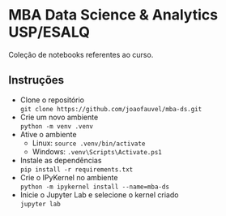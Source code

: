# MBA Data Science & Analytics USP/ESALQ
Coleção de notebooks referentes ao curso.

## Instruções
- Clone o repositório  
	`git clone https://github.com/joaofauvel/mba-ds.git`
- Crie um novo ambiente  
	`python -m venv .venv`
- Ative o ambiente
	- Linux: `source .venv/bin/activate`
	- Windows: `.venv\Scripts\Activate.ps1`
- Instale as dependências  
	`pip install -r requirements.txt`
- Crie o IPyKernel no ambiente  
	`python -m ipykernel install --name=mba-ds`
- Inicie o Jupyter Lab e selecione o kernel criado  
	`jupyter lab`
